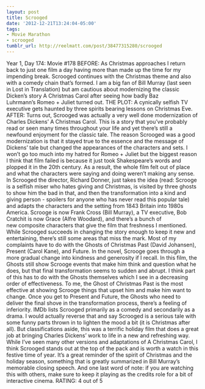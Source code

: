 ```yaml
---
layout: post
title: Scrooged
date: '2012-12-21T13:24:04-05:00'
tags:
- Movie Marathon
- scrooged
tumblr_url: http://reelmatt.com/post/38477315280/scrooged
---
```

Year 1, Day 174: Movie #178
BEFORE: As Christmas approaches I return back to just one film a day having more than made up the time for my impending break. Scrooged continues with the Christmas theme and also with a comedy chain that’s formed. I am a big fan of Bill Murray (last seen in Lost in Translation) but am cautious about modernizing the classic Dicken’s story A Christmas Carol after seeing how badly Baz Luhrmann’s Romeo + Juliet turned out.
THE PLOT: A cynically selfish TV executive gets haunted by three spirits bearing lessons on Christmas Eve.
AFTER: Turns out, Scrooged was actually a very well done modernization of Charles Dickens’ A Christmas Carol. This is a story that you’ve probably read or seen many times throughout your life and yet there’s still a newfound enjoyment for the classic tale.
The reason Scrooged was a good modernization is that it stayed true to the essence and the message of Dickens’ tale but changed the appearances of the characters and sets. I won’t go too much into my hatred for Romeo + Juliet but the biggest reason I think that film failed is because it just took Shakespeare’s words and plopped it in the 20th century. As a result, the whole film felt out of place and what the characters were saying and doing weren’t making any sense. In Scrooged the director, Richard Donner, just takes the idea (read: Scrooge is a selfish miser who hates giving and Christmas, is visited by three ghosts to show him the bad in that, and then the transformation into a kind and giving person - spoilers for anyone who has never read this popular tale) and adapts the characters and the setting from 1843 Britain into 1980s America. Scrooge is now Frank Cross (Bill Murray), a TV executive, Bob Cratchit is now Grace (Alfre Woodard), and there’s a bunch of new composite characters that give the film that freshness I mentioned.
While Scrooged succeeds in changing the story enough to keep it new and entertaining, there’s still some areas that miss the mark. Most of my complaints have to do with the Ghosts of Christmas Past (David Johansen), Present (Carol Kane), and Future. In the novel, Scrooge goes through a more gradual change into kindness and generosity if I recall. In this film, the Ghosts still show Scrooge events that make him think and question what he does, but that final transformation seems to sudden and abrupt. I think part of this has to do with the Ghosts themselves which I see in a decreasing order of effectiveness. To me, the Ghost of Christmas Past is the most effective at showing Scrooge things that upset him and make him want to change. Once you get to Present and Future, the Ghosts who need to deliver the final shove in the transformation process, there’s a feeling of inferiority.
IMDb lists Scrooged primarily as a comedy and secondarily as a drama. I would actually reverse that and say Scrooged is a serious tale with some funny parts thrown in to lighten the mood a bit (it is Christmas after all). But classifications aside, this was a terrific holiday film that does a great job at bringing Charles Dickens’ work to life in a new and refreshing way. While I’ve seen many other versions and adaptations of A Christmas Carol, I think Scrooged stands out at the top of the pack and is worth a watch in this festive time of year. It’s a great reminder of the spirit of Christmas and the holiday season, something that is greatly summarized in Bill Murray’s memorable closing speech.
And one last word of note: if you are watching this with others, make sure to keep it playing as the credits role for a bit of interactive cinema.
RATING: 4 out of 5
